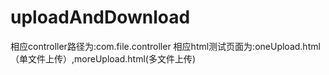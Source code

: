 # uploadAndDownload
相应controller路径为:com.file.controller
相应html测试页面为:oneUpload.html（单文件上传）,moreUpload.html(多文件上传)
